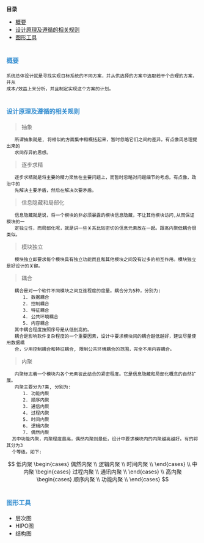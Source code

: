 
**目录**

<!-- MarkdownTOC -->

- [概要](#概要)
- [设计原理及遵循的相关规则](#设计原理及遵循的相关规则)
- [图形工具](#图形工具)

<!-- /MarkdownTOC -->



<a name="概要"></a>
# <font color="#338DD" size="3" style="font-style:bold">概要</font>
    
    系统总体设计就是寻找实现目标系统的不同方案，并从供选择的方案中选取若干个合理的方案，并从
    成本/效益上来分析，并且制定实现这个方案的计划。
    
<a name="设计原理及遵循的相关规则"></a>
# <font color="#338DD" size="3" style="font-style:bold">设计原理及遵循的相关规则</font>    

  > 抽象 

       所谓抽象就是, 将相似的方面集中和概括起来，暂时忽略它们之间的差异。有点像周总理提出来的
       求同存异的思想。

  > 逐步求精

       逐步求精就是将主要的精力聚焦在主要问题上，而暂时忽略对问题细节的考虑。有点像，政治中的
       先解决主要矛盾，然后在解决次要矛盾。


  >信息隐藏和局部化

       信息隐藏就是说，将一个模块的非必须暴露的模块信息隐藏，不让其他模块访问,从而保证模块的一
       定独立性，而局部化呢，就是讲一些关系比较密切的信息元素放在一起。跟高内聚低耦合很类似。


  > 模块独立

       模块独立即要求每个模块具有独立功能而且和其他模块之间没有过多的相互作用。模块独立是好设计的关键。

  >  耦合

       耦合是对一个软件不同模块之间互连程度的度量。耦合分为5种，分别为:
          1. 数据耦合
          2. 控制耦合
          3. 特征耦合
          4. 公共环境耦合
          5. 内容耦合
       其中耦合程度按照序号是从低到高的。
       耦合是影响软件复杂程度的一个重要因素，设计中要求模块间的耦合越低越好，建议尽量使用数据耦
       合，少用控制耦合和特征耦合, 限制公共环境耦合的范围，完全不用内容耦合。


  > 内聚

       内聚标志着一个模块内各个元素彼此结合的紧密程度。它是信息隐藏和局部化概念的自然扩展。
       内聚主要分为7类, 分别为:
          1. 功能内聚
          2. 顺序内聚
          3. 通信内聚
          4. 过程内聚
          5. 时间内聚
          6. 逻辑内聚
          7. 偶然内聚
      其中功能内聚，内聚程度最高，偶然内聚则最低，设计中要求模块内的内聚越高越好。有的将其分为3
      个等级。如下:

$$ 
低内聚
\begin{cases}
   偶然内聚 \\
   逻辑内聚 \\
   时间内聚 \\
\end{cases}
\\
中内聚
\begin{cases}
   过程内聚 \\
   通讯内聚 \\
\end{cases}
\\
高内聚
\begin{cases}
    顺序内聚 \\
    功能内聚 \\
\end{cases}
$$


<a name="图形工具"></a>
# <font color="#338DD" size="3" style="font-style:bold">图形工具</font> 
    
  + 层次图
  + HIPO图
  + 结构图

